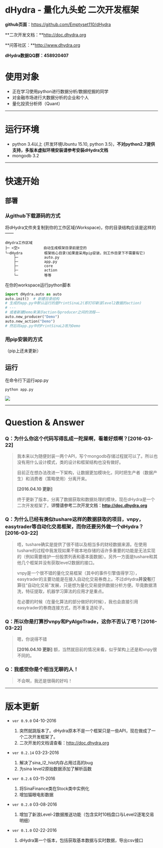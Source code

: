 # dHydra - 量化九头蛇 二次开发框架

**github页面**：https://github.com/Emptyset110/dHydra

**二次开发文档：**http://doc.dhydra.org

**问答社区：**http://www.dhydra.org

**dHydra数据QQ群：458920407**



# 使用对象
- 正在学习使用python进行数据分析/数据挖掘的同学
- 对金融市场进行大数据分析的企业和个人
- 量化投资分析师（Quant）

---

# 运行环境
 - python 3.4以上 (开发环境Ubuntu 15.10, python 3.5)，**不对python2.7提供支持，多版本虚拟环境安装请参考安装dHydra文档**
 - mongodb 3.2
---


# 快速开始
## 部署
### 从github下载源码的方式
将dHydra文件夹复制到你的工作区域(Workspace)，你的目录结构应该是这样的——
```
dHydra工作区域
├─ <空>           自动生成框架目录前是空的
└─dHydra          框架核心目录(如果是采用pip安装，则工作目录下不需要有它)
    ├─            auto.py
    ├─            app.py
    ├─            core
    ├─            action
    └─            等等
```
在你的workspace运行python脚本
```python
import dHydra.auto as auto
auto.init()  # 新建目录结构
# 生成的app.py中默认运行的是PrintSinaL2(即打印新浪level2数据的action)
# ---
# 或者新建Demo来演示action与producer之间的流程——
auto.new_producer("Demo")
auto.new_action("Demo")
# 然后将app.py中的PrintSinaL2改为Demo
```

### 用pip安装的方式
（pip上还未更新）

## 运行
在命令行下运行app.py
```shell
python app.py
```

![](http://doc.dhydra.org/dhydra-redevelop/dHydra%E5%BC%80%E5%8F%91%E6%A1%86%E6%9E%B6%E5%88%86%E5%B1%82%E5%9B%BE%E7%A4%BA.png)

---
# Question & Answer 

### Q：为什么你这个代码写得乱成一陀屎啊，看着好烦啊？[2016-03-22]
> 我本来以为随便封装一两个API，写个mongodb存储过程就可以了。所以也没有用什么设计模式，类的设计和框架结构也没有做好。
> 
> 目前正在想办法改进一下架构，让数据更加模块化，同时把生产者（数据产生）和消费者（策略使用）分离开来。
> 
> **[2016.04.10 更新]**
> 
> 终于更新了版本，分离了数据获取和数据处理的模块，现在dHydra是一个二次开发框架了。**详情请参考二次开发文档：http://doc.dhydra.org**

### Q：为什么已经有类似tushare这样的数据获取的项目，vnpy，easytrader等自动化交易框架，而你还要另外做一个dHydra？[2016-03-22]
> 唔，tushare确实是提供了很不错以及相当多的财经数据来源。在使用tushare的过程中我发现如果不做本地存储的话许多重要的功能是无法实现的（例如需要维护一份股票列表和基本面数据）。另外一方面是tushare和其他几个框架并没有获取level2数据的接口。
> 
> vnpy是一个很不错的量化交易框架（其中的事件引擎值得学习），easytrader的主要功能是在接入自动化交易券商上。不过dHydra**并没有**打算往“自动化交易”发展，只是想为量化交易提供数据分析方便。毕竟数据清洗，特征提取，机器学习算法的应用才是重点。
> 
> 在必要的时候（在量化算法的部分做好的时候），我也会直接引用easytrader的券商连接方式，而不重复造轮子。

### Q：所以你是打算抄vnpy和PyAlgoTrade，这你不否认了吧？[2016-03-22]
> 嗯，你说得不错
> 
> **[2016.04.10 更新]**
> 额，当然就目前的情况来看，似乎架构上还是和vnpy很不同的。 

### Q：我感觉你是个相当无聊的人！
> 不会啊，我还是很萌的好吗！

---

# 版本更新
- `ver 0.9.0`   04-10-2016
  1. 突然就跳版本了。dHydra原本不是一个框架只是一些API，现在做成了一个二次开发框架了。
  2. 二次开发的文档请查看：http://doc.dhydra.org
- `ver 0.2.14`  03-23-2016
  1. 解决了sina_l2_hist内存占用过高的bug
  2. 为sina level2原始数据添加了解析函数

- `ver 0.2.6`   03-11-2016
  1. 将SinaFinance类在Stock类中实例化
  2. 增加猫眼电影数据

- `ver 0.2.0`   03-08-2016
  1. 增加了新浪Level-2数据推送功能（包含实时10档盘口与Level2逐笔交易明细）

- `ver 0.1.0`   02-22-2016
  1. dHydra第一个版本，包括获取基本数据与实时数据，导出csv接口